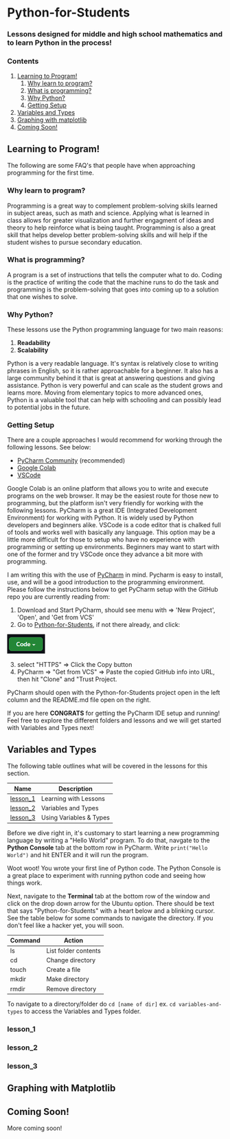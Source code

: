 # Python-for-Students
### Lessons designed for middle and high school mathematics and to learn Python in the process!

### Contents
1. [Learning to Program!](#learning-to-program)
    1. [Why learn to program?](#why-learn-to-program)
    2. [What is programming?](#what-is-programming)
    3. [Why Python?](#why-python)
    4. [Getting Setup](#getting-setup)
2. [Variables and Types](#variables-and-types)
3. [Graphing with matplotlib](#graphing-with-matplotlib)
4. [Coming Soon!](#coming-soon)

## Learning to Program!

The following are some FAQ's that people have when approaching programming for the first time.

### Why learn to program?

Programming is a great way to complement problem-solving skills learned in subject areas, such as math and science. Applying what is learned in class allows for greater visualization and further engagment of ideas and theory to help reinforce what is being taught. Programming is also a great skill that helps develop better problem-solving skills and will help if the student wishes to pursue secondary education.

### What is programming?

A program is a set of instructions that tells the computer what to do. Coding is the practice of writing the code that the machine runs to do the task and programming is the problem-solving that goes into coming up to a solution that one wishes to solve.

### Why Python?

These lessons use the Python programming language for two main reasons:

1. **Readability**
2. **Scalability**

Python is a very readable language. It's syntax is relatively close to writing phrases in English, so it is rather approachable for a beginner. It also has a large community behind it that is great at answering questions and giving assistance. Python is very powerful and can scale as the student grows and learns more. Moving from elementary topics to more advanced ones, Python is a valuable tool that can help with schooling and can possibly lead to potential jobs in the future.

### Getting Setup

There are a couple approaches I would recommend for working through the following lessons. See below:
- [PyCharm Community](https://www.jetbrains.com/pycharm/download/#section=windows) (recommended)
- [Google Colab](https://colab.research.google.com/)
- [VSCode](https://code.visualstudio.com/)

Google Colab is an online platform that allows you to write and execute programs on the web browser. It may be the easiest route for those new to programming, but the platform isn't very friendly for working with the following lessons. PyCharm is a great IDE (Integrated Development Environment) for working with Python. It is widely used by Python developers and beginners alike. VSCode is a code editor that is chalked full of tools and works well with basically any language. This option may be a little more difficult for those to setup who have no experience with programming or setting up environments. Beginners may want to start with one of the former and try VSCode once they advance a bit more with programming.

I am writing this with the use of [PyCharm](https://www.jetbrains.com/pycharm/download/#section=windows) in mind. Pycharm is easy to install, use, and will be a good introduction to the programming environment. Please follow the instructions below to get PyCharm setup with the GitHub repo you are currently reading from:

1. Download and Start PyCharm, should see menu with => 'New Project', 'Open', and 'Get from VCS'
2. Go to [Python-for-Students](https://github.com/Samuel-DeSantis/Python-for-Students), if not there already, and click:

![github_code](media/github-code.png) 

3. select "HTTPS" => Click the Copy button
4. PyCharm => "Get from VCS" => Paste the copied GitHub info into URL, then hit "Clone" and "Trust Project.
 
PyCharm should open with the Python-for-Students project open in the left column and the README.md file open on the right.

If you are here **CONGRATS** for getting the PyCharm IDE setup and running! Feel free to explore the different folders and lessons and we will get started with Variables and Types next!
## Variables and Types

The following table outlines what will be covered in the lessons for this section.

|   Name   |       Description       |
|----------|-------------------------|
| [lesson_1](###lesson_1) | Learning with Lessons   |
| [lesson_2](###lesson_2) | Variables and Types     |
| [lesson_3](###lesson_3) | Using Variables & Types |

Before we dive right in, it's customary to start learning a new programming language by writing a "Hello World" program. To do that, navgate to the **Python Console** tab at the bottom row in PyCharm. Write `print("Hello World")` and hit ENTER and it will run the program. 

Woot woot! You wrote your first line of Python code. The Python Console is a great place to experiment with running python code and seeing how things work. 

Next, navigate to the **Terminal** tab at the bottom row of the window and click on the drop down arrow for the Ubuntu option. There should be text that says "Python-for-Students" with a heart below and a blinking cursor. See the table below for some commands to navigate the directory. If you don't feel like a hacker yet, you will soon.

| Command |       Action        |
|---------|---------------------|
|   ls    | List folder contents|
|   cd    | Change directory    |
|  touch  | Create a file       |
|  mkdir  | Make directory      |
|  rmdir  | Remove directory    |

To navigate to a directory/folder do `cd [name of dir]` ex. `cd variables-and-types` to access the Variables and Types folder.

### lesson_1
### lesson_2
### lesson_3

## Graphing with Matplotlib

## Coming Soon!
More coming soon!